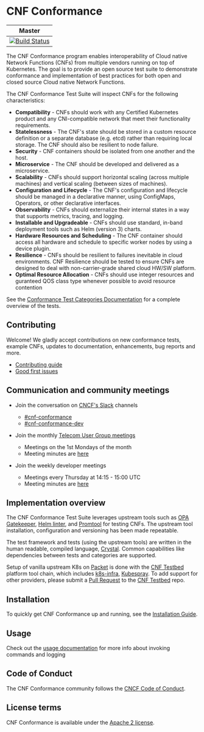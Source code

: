 # CNF Conformance
| Master |
|---|
|[![Build Status](https://github.com/cncf/cnf-conformance/workflows/Crystal%20Specs/badge.svg)](https://github.com/cncf/cnf-conformance/actions)|

The CNF Conformance program enables interoperability of Cloud native Network Functions (CNFs) from multiple vendors running on top of Kubernetes. The goal is to provide an open source test suite to demonstrate conformance and implementation of best practices for both open and closed source Cloud native Network Functions. 

The CNF Conformance Test Suite will inspect CNFs for the following characteristics: 
- **Compatibility** - CNFs should work with any Certified Kubernetes product and any CNI-compatible network that meet their functionality requirements.
- **Statelessness** - The CNF's state should be stored in a custom resource definition or a separate database (e.g. etcd) rather than requiring local storage. The CNF should also be resilient to node failure.
- **Security** - CNF containers should be isolated from one another and the host.
- **Microservice** - The CNF should be developed and delivered as a microservice.
- **Scalability** - CNFs should support horizontal scaling (across multiple machines) and vertical scaling (between sizes of machines).
- **Configuration and Lifecycle** - The CNF's configuration and lifecycle should be managed in a declarative manner, using ConfigMaps, Operators, or other declarative interfaces.  
- **Observability** - CNFs should externalize their internal states in a way that supports metrics, tracing, and logging.
- **Installable and Upgradeable** - CNFs should use standard, in-band deployment tools such as Helm (version 3) charts.
- **Hardware Resources and Scheduling** - The CNF container should access all hardware and schedule to specific worker nodes by using a device plugin.
- **Resilience** - CNFs should be resilient to failures inevitable in cloud environments. CNF Resilience should be tested to ensure CNFs are designed to deal with non-carrier-grade shared cloud HW/SW platform.
- **Optimal Resource Allocation** - CNFs should use integer resources and guranteed QOS class type whenever possible to avoid resource contention  


See the [Conformance Test Categories Documentation](https://github.com/cncf/cnf-conformance/blob/master/TEST-CATEGORIES.md) for a complete overview of the tests.

## Contributing

Welcome! We gladly accept contributions on new conformance tests, example CNFs, updates to documentation, enhancements, bug reports and more.
- [Contributing guide](https://github.com/cncf/cnf-conformance/blob/master/CONTRIBUTING.md)
- [Good first issues](https://github.com/cncf/cnf-conformance/issues?q=is%3Aissue+is%3Aopen+label%3A%22good+first+issue%22)

## Communication and community meetings

- Join the conversation on [CNCF's Slack](https://slack.cncf.io/) channels
    - [#cnf-conformance](https://cloud-native.slack.com/archives/CV69TQW7Q)  
    - [#cnf-conformance-dev](https://cloud-native.slack.com/archives/C014TNCEX8R)
    
- Join the monthly [Telecom User Group meetings](https://github.com/cncf/telecom-user-group#meeting-time) 
    - Meetings on the 1st Mondays of the month 
    - Meeting minutes are [here](https://docs.google.com/document/d/1yhtI7aiwpdAiRBKyUX6mOJDHAbjOog2mI4Ur2k27D7s/edit) 
    
- Join the weekly developer meetings 
    - Meetings every Thursday at 14:15 - 15:00 UTC
    - Meeting minutes are [here](https://docs.google.com/document/d/1IbrgjqIkOCvrrSG0DRE6X62UUZpBq-818Mn8q0nkkd0/edit)

## Implementation overview

The CNF Conformance Test Suite leverages upstream tools such as [OPA Gatekeeper](https://github.com/open-policy-agent/gatekeeper), [Helm linter](https://github.com/helm/chart-testing), and [Promtool](https://prometheus.io/docs/prometheus/latest/configuration/unit_testing_rules/) for testing CNFs. The upstream tool installation, configuration and versioning has been made repeatable.

The test framework and tests (using the upstream tools) are written in the human readable, compiled language, [Crystal](https://crystal-lang.org/). Common capabilities like dependencies between tests and categories are supported.

Setup of vanilla upstream K8s on [Packet](https://www.packet.com/) is done with the [CNF Testbed](https://github.com/cncf/cnf-testbed/) platform tool chain, which includes [k8s-infra](https://github.com/crosscloudci/k8s-infra), [Kubespray](https://kubespray.io/). To add support for other providers, please submit a [Pull Request](https://github.com/cncf/cnf-testbed/pulls) to the [CNF Testbed](https://github.com/cncf/cnf-testbed/) repo.


## Installation

To quickly get CNF Conformance up and running, see the [Installation Guide](INSTALL.md). 

## Usage

Check out the [usage documentation](https://github.com/cncf/cnf-conformance/blob/master/USAGE.md) for more info about invoking commands and logging

## Code of Conduct

The CNF Conformance community follows the [CNCF Code of Conduct](https://github.com/cncf/foundation/blob/master/code-of-conduct.md).

## License terms

CNF Conformance is available under the [Apache 2 license](https://github.com/cncf/cnf-conformance/blob/master/LICENSE).

